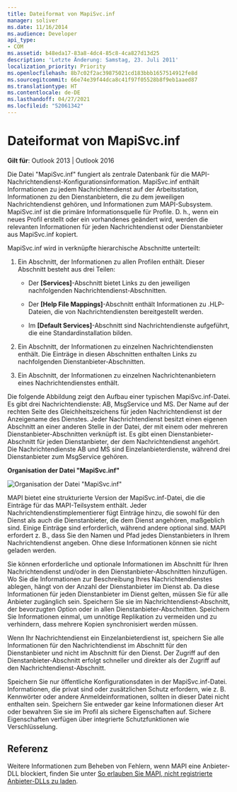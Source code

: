 ```yaml
---
title: Dateiformat von MapiSvc.inf
manager: soliver
ms.date: 11/16/2014
ms.audience: Developer
api_type:
- COM
ms.assetid: b48eda17-83a8-4dc4-85c8-4ca827d13d25
description: 'Letzte Änderung: Samstag, 23. Juli 2011'
localization_priority: Priority
ms.openlocfilehash: 8b7c02f2ac39875021cd183bbb1657514912fe8d
ms.sourcegitcommit: 66e74e39f44dca8c41f97f05528b8f9eb1aaed87
ms.translationtype: HT
ms.contentlocale: de-DE
ms.lasthandoff: 04/27/2021
ms.locfileid: "52061342"
---
```

# <a name="file-format-of-mapisvcinf"></a>Dateiformat von MapiSvc.inf

**Gilt für**: Outlook 2013 | Outlook 2016 
  
Die Datei "MapiSvc.inf" fungiert als zentrale Datenbank für die MAPI-Nachrichtendienst-Konfigurationsinformation. MapiSvc.inf enthält Informationen zu jedem Nachrichtendienst auf der Arbeitsstation, Informationen zu den Dienstanbietern, die zu dem jeweiligen Nachrichtendienst gehören, und Informationen zum MAPI-Subsystem. MapiSvc.inf ist die primäre Informationsquelle für Profile. D. h., wenn ein neues Profil erstellt oder ein vorhandenes geändert wird, werden die relevanten Informationen für jeden Nachrichtendienst oder Dienstanbieter aus MapiSvc.inf kopiert. 
  
MapiSvc.inf wird in verknüpfte hierarchische Abschnitte unterteilt:
  
1. Ein Abschnitt, der Informationen zu allen Profilen enthält. Dieser Abschnitt besteht aus drei Teilen:
    
   - Der **[Services]**-Abschnitt bietet Links zu den jeweiligen nachfolgenden Nachrichtendienst-Abschnitten. 
    
   - Der **[Help File Mappings]**-Abschnitt enthält Informationen zu .HLP-Dateien, die von Nachrichtendiensten bereitgestellt werden. 
    
   - Im **[Default Services]**-Abschnitt sind Nachrichtendienste aufgeführt, die eine Standardinstallation bilden. 
    
2. Ein Abschnitt, der Informationen zu einzelnen Nachrichtendiensten enthält. Die Einträge in diesen Abschnitten enthalten Links zu nachfolgenden Dienstanbieter-Abschnitten.
    
3. Ein Abschnitt, der Informationen zu einzelnen Nachrichtenanbietern eines Nachrichtendienstes enthält.
    
Die folgende Abbildung zeigt den Aufbau einer typischen MapiSvc.inf-Datei. Es gibt drei Nachrichtendienste: AB, MsgService und MS. Der Name auf der rechten Seite des Gleichheitszeichens für jeden Nachrichtendienst ist der Anzeigename des Dienstes. Jeder Nachrichtendienst besitzt einen eigenen Abschnitt an einer anderen Stelle in der Datei, der mit einem oder mehreren Dienstanbieter-Abschnitten verknüpft ist. Es gibt einen Dienstanbieter-Abschnitt für jeden Dienstanbieter, der dem Nachrichtendienst angehört. Die Nachrichtendienste AB und MS sind Einzelanbieterdienste, während drei Dienstanbieter zum MsgService gehören.
  
**Organisation der Datei "MapiSvc.inf"**
  
![Organisation der Datei "MapiSvc.inf"](media/amapi_30.gif "Organisation der Datei &quot;MapiSvc.inf&quot;")
  
MAPI bietet eine strukturierte Version der MapiSvc.inf-Datei, die die Einträge für das MAPI-Teilsystem enthält. Jeder Nachrichtendienstimplementierer fügt Einträge hinzu, die sowohl für den Dienst als auch die Dienstanbieter, die dem Dienst angehören, maßgeblich sind. Einige Einträge sind erforderlich, während andere optional sind. MAPI erfordert z. B., dass Sie den Namen und Pfad jedes Dienstanbieters in Ihrem Nachrichtendienst angeben. Ohne diese Informationen können sie nicht geladen werden.
  
Sie können erforderliche und optionale Informationen im Abschnitt für Ihren Nachrichtendienst und/oder in den Dienstanbieter-Abschnitten hinzufügen. Wo Sie die Informationen zur Beschreibung Ihres Nachrichtendienstes ablegen, hängt von der Anzahl der Dienstanbieter im Dienst ab. Da diese Informationen für jeden Dienstanbieter im Dienst gelten, müssen Sie für alle Anbieter zugänglich sein. Speichern Sie sie im Nachrichtendienst-Abschnitt, der bevorzugten Option oder in allen Dienstanbieter-Abschnitten. Speichern Sie Informationen einmal, um unnötige Replikation zu vermeiden und zu verhindern, dass mehrere Kopien synchronisiert werden müssen.
  
Wenn Ihr Nachrichtendienst ein Einzelanbieterdienst ist, speichern Sie alle Informationen für den Nachrichtendienst im Abschnitt für den Dienstanbieter und nicht im Abschnitt für den Dienst. Der Zugriff auf den Dienstanbieter-Abschnitt erfolgt schneller und direkter als der Zugriff auf den Nachrichtendienst-Abschnitt. 
  
Speichern Sie nur öffentliche Konfigurationsdaten in der MapiSvc.inf-Datei. Informationen, die privat sind oder zusätzlichen Schutz erfordern, wie z. B. Kennwörter oder andere Anmeldeinformationen, sollten in dieser Datei nicht enthalten sein. Speichern Sie entweder gar keine Informationen dieser Art oder bewahren Sie sie im Profil als sichere Eigenschaften auf. Sichere Eigenschaften verfügen über integrierte Schutzfunktionen wie Verschlüsselung.
  
## <a name="reference"></a>Referenz

Weitere Informationen zum Beheben von Fehlern, wenn MAPI eine Anbieter-DLL blockiert, finden Sie unter [So erlauben Sie MAPI, nicht registrierte Anbieter-DLLs zu laden](https://support.microsoft.com/topic/how-to-allow-mapi-to-load-unregistered-provider-dlls-18d9a1cd-d3d7-fa10-473e-5dfd62d38b0d).

